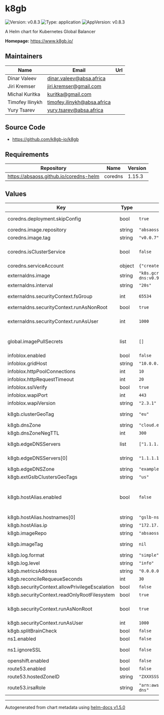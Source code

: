 # k8gb

![Version: v0.8.3](https://img.shields.io/badge/Version-v0.8.3-informational?style=flat-square) ![Type: application](https://img.shields.io/badge/Type-application-informational?style=flat-square) ![AppVersion: v0.8.3](https://img.shields.io/badge/AppVersion-v0.8.3-informational?style=flat-square)

A Helm chart for Kubernetes Global Balancer

**Homepage:** <https://www.k8gb.io/>

## Maintainers

| Name | Email | Url |
| ---- | ------ | --- |
| Dinar Valeev | dinar.valeev@absa.africa |  |
| Jiri Kremser | jiri.kremser@gmail.com |  |
| Michal Kuritka | kuritka@gmail.com |  |
| Timofey Ilinykh | timofey.ilinykh@absa.africa |  |
| Yury Tsarev | yury.tsarev@absa.africa |  |

## Source Code

* <https://github.com/k8gb-io/k8gb>

## Requirements

| Repository | Name | Version |
|------------|------|---------|
| https://absaoss.github.io/coredns-helm | coredns | 1.15.3 |

## Values

| Key | Type | Default | Description |
|-----|------|---------|-------------|
| coredns.deployment.skipConfig | bool | `true` | Skip CoreDNS creation and uses the one shipped by k8gb instead |
| coredns.image.repository | string | `"absaoss/k8s_crd"` | CoreDNS CRD plugin image |
| coredns.image.tag | string | `"v0.0.7"` | image tag |
| coredns.isClusterService | bool | `false` | service: refer to https://www.k8gb.io/docs/service_upgrade.html for upgrading CoreDNS service steps |
| coredns.serviceAccount | object | `{"create":true,"name":"coredns"}` | Creates serviceAccount for coredns |
| externaldns.image | string | `"k8s.gcr.io/external-dns/external-dns:v0.9.0"` | external-dns image repo:tag |
| externaldns.interval | string | `"20s"` | external-dns sync interval |
| externaldns.securityContext.fsGroup | int | `65534` | For ExternalDNS to be able to read Kubernetes and AWS token files |
| externaldns.securityContext.runAsNonRoot | bool | `true` |  |
| externaldns.securityContext.runAsUser | int | `1000` | For more options consult https://kubernetes.io/docs/reference/generated/kubernetes-api/v1.22/#securitycontext-v1-core |
| global.imagePullSecrets | list | `[]` | Reference to one or more secrets to be used when pulling images  ref: https://kubernetes.io/docs/tasks/configure-pod-container/pull-image-private-registry/ |
| infoblox.enabled | bool | `false` | infoblox provider enabled |
| infoblox.gridHost | string | `"10.0.0.1"` | WAPI address |
| infoblox.httpPoolConnections | int | `10` | Size of connections pool |
| infoblox.httpRequestTimeout | int | `20` | Request Timeout in secconds |
| infoblox.sslVerify | bool | `true` | use SSL |
| infoblox.wapiPort | int | `443` | WAPI port |
| infoblox.wapiVersion | string | `"2.3.1"` | WAPI version |
| k8gb.clusterGeoTag | string | `"eu"` | used for places where we need to distinguish between differnet Gslb instances |
| k8gb.dnsZone | string | `"cloud.example.com"` | dnsZone controlled by gslb |
| k8gb.dnsZoneNegTTL | int | `300` | Negative TTL for SOA record |
| k8gb.edgeDNSServers | list | `["1.1.1.1"]` | host/ip[:port] format is supported here where ports defaults to 53 |
| k8gb.edgeDNSServers[0] | string | `"1.1.1.1"` | use this DNS server as a main resolver to enable cross k8gb DNS based communication |
| k8gb.edgeDNSZone | string | `"example.com"` | main zone which would contain gslb zone to delegate |
| k8gb.extGslbClustersGeoTags | string | `"us"` | comma-separated list of external gslb geo tags to pair with |
| k8gb.hostAlias.enabled | bool | `false` | use https://kubernetes.io/docs/concepts/services-networking/add-entries-to-pod-etc-hosts-with-host-aliases/ inside operator pod. Useful for advanced testing scenarios and to break dependency on EdgeDNS for cross k8gb collaboration |
| k8gb.hostAlias.hostnames[0] | string | `"gslb-ns-us-cloud.example.com"` |  |
| k8gb.hostAlias.ip | string | `"172.17.0.1"` |  |
| k8gb.imageRepo | string | `"absaoss/k8gb"` | image repository |
| k8gb.imageTag |  string  | `nil` | image tag defaults to Chart.AppVersion, see Chart.yaml, but can be overrided with imageTag key |
| k8gb.log.format | string | `"simple"` | log format (simple,json) |
| k8gb.log.level | string | `"info"` | log level (panic,fatal,error,warn,info,debug,trace) |
| k8gb.metricsAddress | string | `"0.0.0.0:8080"` | Metrics server address |
| k8gb.reconcileRequeueSeconds | int | `30` | Reconcile time in seconds |
| k8gb.securityContext.allowPrivilegeEscalation | bool | `false` |  |
| k8gb.securityContext.readOnlyRootFilesystem | bool | `true` |  |
| k8gb.securityContext.runAsNonRoot | bool | `true` | For more options consult https://kubernetes.io/docs/reference/generated/kubernetes-api/v1.22/#securitycontext-v1-core |
| k8gb.securityContext.runAsUser | int | `1000` |  |
| k8gb.splitBrainCheck | bool | `false` | Enable SplitBrain check (Infoblox only) |
| ns1.enabled | bool | `false` | Enable NS1 provider |
| ns1.ignoreSSL | bool | `false` | optional custom NS1 API endpoint for on-prem setups endpoint: https://api.nsone.net/v1/ |
| openshift.enabled | bool | `false` | Install OpenShift specific RBAC |
| route53.enabled | bool | `false` | Enable Route53 provider |
| route53.hostedZoneID | string | `"ZXXXSSS"` | Route53 ZoneID |
| route53.irsaRole | string | `"arn:aws:iam::111111:role/external-dns"` | specify IRSA Role in AWS ARN format or disable it by setting to `false` |

----------------------------------------------
Autogenerated from chart metadata using [helm-docs v1.5.0](https://github.com/norwoodj/helm-docs/releases/v1.5.0)
